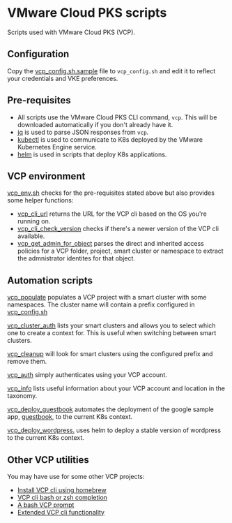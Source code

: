 # VMware Cloud PKS scripts
Scripts used with VMware Cloud PKS (VCP).

## Configuration
Copy the [vcp_config.sh.sample](vcp_config.sh.sample) file to `vcp_config.sh` and edit it to reflect your credentials and VKE preferences.

## Pre-requisites
* All scripts use the VMware Cloud PKS CLI command, `vcp`. This will be downloaded automatically if you don't already have it.
* [jq](https://stedolan.github.io/jq/download/) is used to parse JSON responses from `vcp`.
* [kubectl](https://kubernetes.io/docs/tasks/tools/install-kubectl/#install-kubectl-binary-via-curl) is used to communicate to K8s deployed by the VMware Kubernetes Engine service.
* [helm](https://docs.helm.sh/using_helm/#installing-helm) is used in scripts that deploy K8s applications.

## VCP environment
[vcp_env.sh](vcp_env.sh) checks for the pre-requisites stated above but also provides some helper functions:
* [vcp_cli_url](https://github.com/ali5ter/vmware_scripts/blob/8e662d6f5f5acf195b5633e94dd50113193267fa/vcp/vcp_env.sh#L16) returns the URL for the VCP cli based on the OS you're running on.
* [vcp_cli_check_version](https://github.com/ali5ter/vmware_scripts/blob/8e662d6f5f5acf195b5633e94dd50113193267fa/vcp/vcp_env.sh#L32) checks if there's a newer version of the VCP cli available.
* [vcp_get_admin_for_object](https://github.com/ali5ter/vmware_scripts/blob/8e662d6f5f5acf195b5633e94dd50113193267fa/vcp/vcp_env.sh#L89) parses the direct and inherited access policies for a VCP folder, project, smart cluster or namespace to extract the admnistrator identites for that object.

## Automation scripts
[vcp_populate](vcp_populate) populates a VCP project with a smart cluster with
some namespaces. The cluster name will contain a prefix configured in
[vcp_config.sh](vcp_config.sh)

[vcp_cluster_auth](vcp_cluster_auth) lists your smart clusters and allows you
to select which one to create a context for. This is useful when switching
between smart clusters.

[vcp_cleanup](vcp_cleanup) will look for smart clusters using the configured
prefix and remove them.

[vcp_auth](vcp_auth) simply authenticates using your VCP account.

[vcp_info](vcp_info) lists useful information about your VCP account and location in the taxonomy.

[vcp_deploy_guestbook](vcp_deploy_guestbook) automates the 
deployment of the google sample app, [guestbook](https://kubernetes.io/docs/tutorials/stateless-application/guestbook/), to the current K8s context.

[vcp_deploy_wordpress.](vcp_deploy_wordpress) uses helm to deploy a stable 
version of wordpress to the current K8s context.

## Other VCP utilities
You may have use for some other VCP projects:
* [Install VCP cli using homebrew](https://github.com/ali5ter/homebrew-vcp-cli)
* [VCP cli bash or zsh completion](https://github.com/ali5ter/vcp-completion)
* [A bash VCP prompt](https://github.com/ali5ter/vcp-prompt)
* [Extended VCP cli functionality](https://github.com/ali5ter/vcp-cli-extended)
